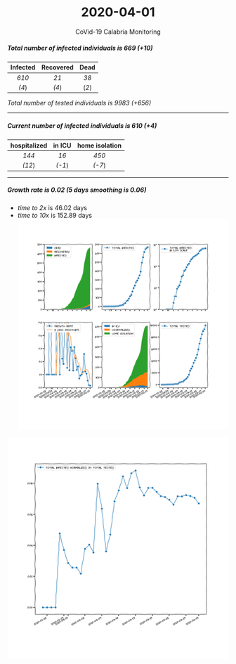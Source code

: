 <div align='center'>

# 2020-04-01
CoVid-19 Calabria Monitoring
</div>

##### Total number of infected individuals is 669 (+10)
Infected | Recovered | Dead
:---: | :---: | :---:
*610* | *21* | *38*
*(4*) | *(4*) | (*2*)

*Total number of tested individuals is 9983 (+656)*
***
##### Current number of infected individuals is 610 (+4)
hospitalized | in ICU | home isolation
:---: | :---: | :---:
*144* |*16* |*450*
*(12*) |*(-1*) |*(-7*)
***
##### Growth rate is 0.02 (5 days smoothing is 0.06)
- *time to 2x* is 46.02 days
- *time to 10x* is 152.89 days
![stats][stats]

![infected_normalized][infected_normalized]

[stats]: stats_Calabria.png
[infected_normalized]: infected_normalized_Calabria.png
